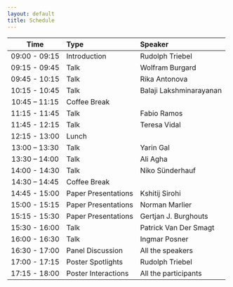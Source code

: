 ```yaml
---
layout: default
title: Schedule
---
```


|   **Time**    | **Type**            | **Speaker**             |
|:-------------:|:--------------------|:------------------------|
| 09:00 - 09:15 | Introduction        | Rudolph Triebel         |
| 09:15 - 09:45 | Talk                | Wolfram Burgard         |
| 09:45 - 10:15 | Talk                | Rika Antonova           |
| 10:15 - 10:45 | Talk                | Balaji Lakshminarayanan |
| 10:45 – 11:15 | Coffee Break        |                         |
| 11:15 - 11:45 | Talk                | Fabio Ramos             |
| 11:45 - 12:15 | Talk                | Teresa Vidal            |
| 12:15 - 13:00 | Lunch               |                         |
| 13:00 – 13:30 | Talk                | Yarin Gal               |
| 13:30 – 14:00 | Talk                | Ali Agha                |
| 14:00 - 14:30 | Talk                | Niko Sünderhauf         |
| 14:30 – 14:45 | Coffee Break        |                         |
| 14:45 - 15:00 | Paper Presentations | Kshitij Sirohi          |
| 15:00 - 15:15 | Paper Presentations | Norman Marlier          |
| 15:15 - 15:30 | Paper Presentations | Gertjan J. Burghouts    |
| 15:30 - 16:00 | Talk                | Patrick Van Der Smagt   |
| 16:00 - 16:30 | Talk                | Ingmar Posner           |
| 16:30 - 17:00 | Panel Discussion    | All the speakers        |
| 17:00 - 17:15 | Poster Spotlights   | Rudolph Triebel         |
| 17:15 - 18:00 | Poster Interactions | All the participants    |
